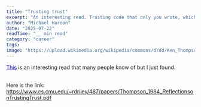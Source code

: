 ```yaml
---
title: "Trusting trust"
excerpt: "An interesting read. Trusting code that only you wrote, which is practically none."
author: "Michael Haroon"
date: "2025-07-22"
readTime: "__ min read"
category: "career"
tags:
image: "https://upload.wikimedia.org/wikipedia/commons/d/dd/Ken_Thompson%2C_2019.jpg"
---
```


<a href="https://www.cs.cmu.edu/~rdriley/487/papers/Thompson_1984_ReflectionsonTrustingTrust.pdf
" style="color:blue">This</a> is an interesting read that many people know of but I just found. <br></br>

Here is the link: <a href="https://www.cs.cmu.edu/~rdriley/487/papers/Thompson_1984_ReflectionsonTrustingTrust.pdf
" style="color:blue">https://www.cs.cmu.edu/~rdriley/487/papers/Thompson_1984_ReflectionsonTrustingTrust.pdf</a>